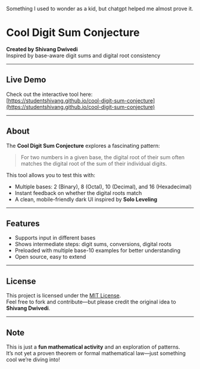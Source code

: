 Something I used to wonder as a kid, but chatgpt helped me almost prove it.


# Cool Digit Sum Conjecture

**Created by Shivang Dwivedi**  
Inspired by base-aware digit sums and digital root consistency

---

## Live Demo

Check out the interactive tool here:  
[https://studentshivang.github.io/cool-digit-sum-conjecture](https://studentshivang.github.io/cool-digit-sum-conjecture)

---

## About

The **Cool Digit Sum Conjecture** explores a fascinating pattern:

> For two numbers in a given base, the digital root of their sum often matches the digital root of the sum of their individual digits.

This tool allows you to test this with:
- Multiple bases: 2 (Binary), 8 (Octal), 10 (Decimal), and 16 (Hexadecimal)
- Instant feedback on whether the digital roots match
- A clean, mobile-friendly dark UI inspired by **Solo Leveling**

---

## Features

- Supports input in different bases
- Shows intermediate steps: digit sums, conversions, digital roots
- Preloaded with multiple base-10 examples for better understanding
- Open source, easy to extend

---

## License

This project is licensed under the [MIT License](LICENSE).  
Feel free to fork and contribute—but please credit the original idea to **Shivang Dwivedi**.

---

## Note

This is just a **fun mathematical activity** and an exploration of patterns.  
It’s not yet a proven theorem or formal mathematical law—just something cool we’re diving into!
